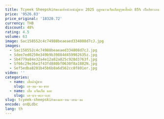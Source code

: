 ```yaml
---
title: Tcyeek Sheepskinของแท้หนังหนังผู้ชาย 2025 ฤดูหนาวแจ็คเก็ตบุรุษเสื้อผ้า 85% เป็ดสีขาวลงเสื้อWarm Mink Fur Collar
price: '9526.83'
price_original: '18320.72'
currency: THB
discount: 48%
rating: 4.5
volume: 63
image: Sac158552c4c74988beaeaed334808d7cJ.jpg
images:
  - Sac158552c4c74988beaeaed334808d7cJ.jpg
  - Sdee7ed0250e349b9b39884d459982635z.jpg
  - Sb4779a84e32a4e12a82a825c928d3763f.jpg
  - Sf66c29e36e1f43fd880bf0630f8a1882N.jpg
  - Sef5edba8201b45b6b8a6d562cc8f801er.jpg
video: ''
categories:
  - name: เสื้อผ้าผู้ชาย
    slug: เส-อผ-าผ-ชาย
  - name: เสื้อ แจ็คเก็ต และ
    slug: เส-แจ-คเก-และ
slug: tcyeek-sheepskinของแท-หน-งหน-งผ
encode: onQLdbc
lang: th
---
```

  